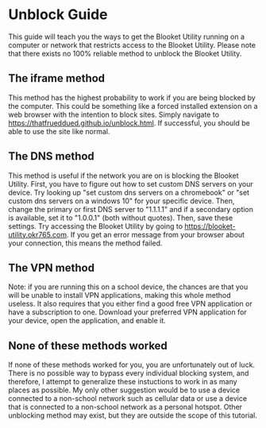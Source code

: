# Unblock Guide

This guide will teach you the ways to get the Blooket Utility running on a computer or network that restricts access to the Blooket Utility. Please note that there exists no 100% reliable method to unblock the Blooket Utility.

## The iframe method

This method has the highest probability to work if you are being blocked by the computer. This could be something like a forced installed extension on a web browser with the intention to block sites. Simply navigate to https://thatfrueddued.github.io/unblock.html. If successful, you should be able to use the site like normal.

## The DNS method

This method is useful if the network you are on is blocking the Blooket Utility. First, you have to figure out how to set custom DNS servers on your device. Try looking up "set custom dns servers on a chromebook" or "set custom dns servers on a windows 10" for your specific device. Then, change the primary or first DNS server to "1.1.1.1" and if a secondary option is available, set it to "1.0.0.1" (both without quotes). Then, save these settings. Try accessing the Blooket Utility by going to https://blooket-utility.okr765.com. If you get an error message from your browser about your connection, this means the method failed.

## The VPN method

Note: if you are running this on a school device, the chances are that you will be unable to install VPN applications, making this whole method useless. It also requires that you either find a good free VPN application or have a subscription to one. Download your preferred VPN application for your device, open the application, and enable it.

## None of these methods worked

If none of these methods worked for you, you are unfortunately out of luck. There is no possible way to bypass every individual blocking system, and therefore, I attempt to generalize these instuctions to work in as many places as possible. My only other suggestion would be to use a device connected to a non-school network such as cellular data or use a device that is connected to a non-school network as a personal hotspot. Other unblocking method may exist, but they are outside the scope of this tutorial.
